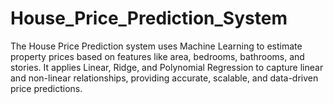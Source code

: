 # House_Price_Prediction_System
The House Price Prediction system uses Machine Learning to estimate property prices based on features like area, bedrooms, bathrooms, and stories. It applies Linear, Ridge, and Polynomial Regression to capture linear and non-linear relationships, providing accurate, scalable, and data-driven price predictions.
